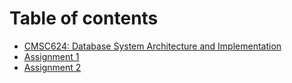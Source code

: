 # Table of contents

* [CMSC624: Database System Architecture and Implementation](README.md)
* [Assignment 1](assignment1.md)
* [Assignment 2](assignment2.md)

